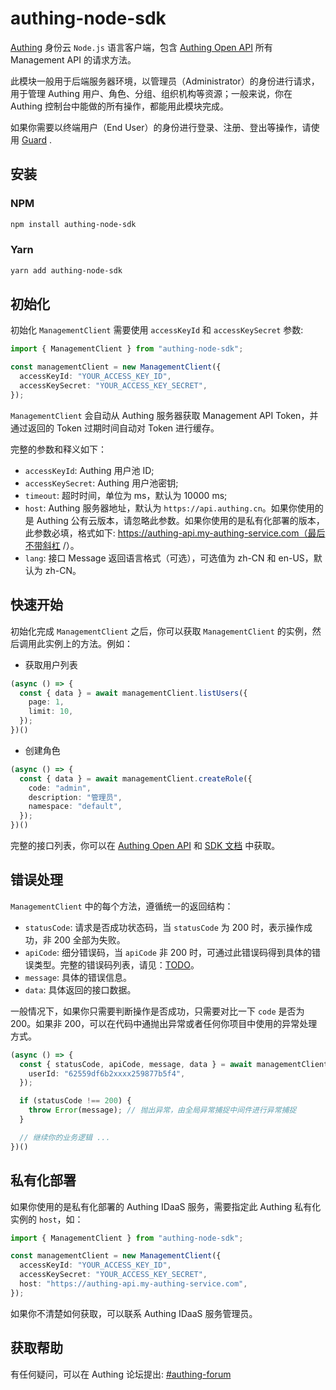 # authing-node-sdk

[Authing](https://authing.cn) 身份云 `Node.js` 语言客户端，包含 [Authing Open API](https://api.authing.cn/openapi/) 所有 Management API 的请求方法。

此模块一般用于后端服务器环境，以管理员（Administrator）的身份进行请求，用于管理 Authing 用户、角色、分组、组织机构等资源；一般来说，你在 Authing 控制台中能做的所有操作，都能用此模块完成。

如果你需要以终端用户（End User）的身份进行登录、注册、登出等操作，请使用 [Guard](https://www.authing.cn/learn/guard) .

## 安装

### NPM

```bash
npm install authing-node-sdk
```

### Yarn

```bash
yarn add authing-node-sdk
```

## 初始化

初始化 `ManagementClient` 需要使用 `accessKeyId` 和 `accessKeySecret` 参数:

```typescript
import { ManagementClient } from "authing-node-sdk";

const managementClient = new ManagementClient({
  accessKeyId: "YOUR_ACCESS_KEY_ID",
  accessKeySecret: "YOUR_ACCESS_KEY_SECRET",
});
```

`ManagementClient` 会自动从 Authing 服务器获取 Management API Token，并通过返回的 Token 过期时间自动对 Token 进行缓存。

完整的参数和释义如下：

- `accessKeyId`: Authing 用户池 ID;
- `accessKeySecret`: Authing 用户池密钥;
- `timeout`: 超时时间，单位为 ms，默认为 10000 ms;
- `host`: Authing 服务器地址，默认为 `https://api.authing.cn`。如果你使用的是 Authing 公有云版本，请忽略此参数。如果你使用的是私有化部署的版本，此参数必填，格式如下: https://authing-api.my-authing-service.com（最后不带斜杠 /）。
- `lang`: 接口 Message 返回语言格式（可选），可选值为 zh-CN 和 en-US，默认为 zh-CN。

## 快速开始

初始化完成 `ManagementClient` 之后，你可以获取 `ManagementClient` 的实例，然后调用此实例上的方法。例如：

- 获取用户列表

```typescript
(async () => {
  const { data } = await managementClient.listUsers({
    page: 1,
    limit: 10,
  });
})()
```

- 创建角色

```typescript
(async () => {
  const { data } = await managementClient.createRole({
    code: "admin",
    description: "管理员",
    namespace: "default",
  });
})()
```

完整的接口列表，你可以在 [Authing Open API](https://api.authing.cn/openapi/) 和 [SDK 文档](https://authing-open-api.readme.io/reference/nodejs) 中获取。

## 错误处理

`ManagementClient` 中的每个方法，遵循统一的返回结构：

- `statusCode`: 请求是否成功状态码，当 `statusCode` 为 200 时，表示操作成功，非 200 全部为失败。
- `apiCode`: 细分错误码，当 `apiCode` 非 200 时，可通过此错误码得到具体的错误类型。完整的错误码列表，请见：[TODO](TODO)。
- `message`: 具体的错误信息。
- `data`: 具体返回的接口数据。

一般情况下，如果你只需要判断操作是否成功，只需要对比一下 `code` 是否为 200。如果非 200，可以在代码中通抛出异常或者任何你项目中使用的异常处理方式。

```typescript
(async () => {
  const { statusCode, apiCode, message, data } = await managementClient.getUser({
    userId: "62559df6b2xxxx259877b5f4",
  });

  if (statusCode !== 200) {
    throw Error(message); // 抛出异常，由全局异常捕捉中间件进行异常捕捉
  }

  // 继续你的业务逻辑 ...
})()
```

## 私有化部署

如果你使用的是私有化部署的 Authing IDaaS 服务，需要指定此 Authing 私有化实例的 `host`，如：

```typescript
import { ManagementClient } from "authing-node-sdk";

const managementClient = new ManagementClient({
  accessKeyId: "YOUR_ACCESS_KEY_ID",
  accessKeySecret: "YOUR_ACCESS_KEY_SECRET",
  host: "https://authing-api.my-authing-service.com",
});
```

如果你不清楚如何获取，可以联系 Authing IDaaS 服务管理员。

## 获取帮助

有任何疑问，可以在 Authing 论坛提出: [#authing-forum](https://forum.authing.cn/)
